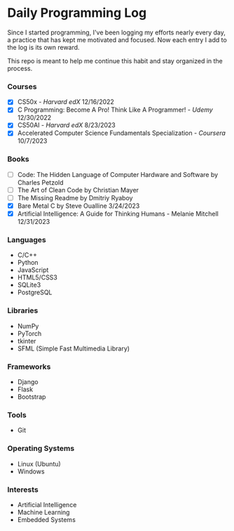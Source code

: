 # Daily Programming Log
Since I started programming, I've been logging my efforts
nearly every day, a practice that has kept me motivated
and focused. Now each entry I add to the log is its own reward.

This repo is meant to help me continue this habit and stay
organized in the process.

### Courses
- [x] CS50x - _Harvard edX_ 12/16/2022
- [x] C Programming: Become A Pro! Think Like A Programmer! - _Udemy_ 12/30/2022
- [x] CS50AI - _Harvard edX_ 8/23/2023
- [x] Accelerated Computer Science Fundamentals Specialization - _Coursera_  10/7/2023   

### Books
- [ ] Code: The Hidden Language of Computer Hardware and Software by Charles Petzold
- [ ] The Art of Clean Code by Christian Mayer
- [ ] The Missing Readme by Dmitriy Ryaboy
- [x] Bare Metal C by Steve Oualline 3/24/2023
- [x] Artificial Intelligence: A Guide for Thinking Humans - Melanie Mitchell 12/31/2023  

### Languages
- C/C++
- Python
- JavaScript
- HTML5/CSS3
- SQLite3
- PostgreSQL

### Libraries
- NumPy
- PyTorch
- tkinter
- SFML (Simple Fast Multimedia Library) 

### Frameworks 
- Django
- Flask
- Bootstrap

### Tools 
- Git

### Operating Systems 
- Linux (Ubuntu)
- Windows

### Interests
- Artificial Intelligence
- Machine Learning
- Embedded Systems

